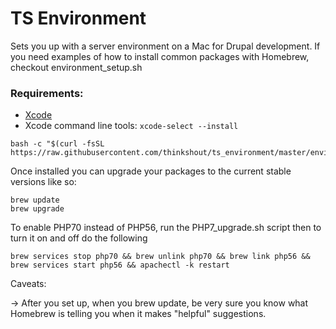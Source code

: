 TS Environment
====================

Sets you up with a server environment on a Mac for Drupal development. If you need examples of how to install common packages with Homebrew, checkout environment_setup.sh

### Requirements:

 - [Xcode](https://itunes.apple.com/us/app/xcode/id497799835?ls=1&mt=12)
 - Xcode command line tools: `xcode-select --install`

```
bash -c "$(curl -fsSL https://raw.githubusercontent.com/thinkshout/ts_environment/master/environment_setup.sh)"
```

Once installed you can upgrade your packages to the current stable versions like so:

```
brew update
brew upgrade
```

To enable PHP70 instead of PHP56, run the PHP7_upgrade.sh script then to turn it on and off do the following
```
brew services stop php70 && brew unlink php70 && brew link php56 && brew services start php56 && apachectl -k restart
```

Caveats:

-> After you set up, when you brew update, be very sure you know what Homebrew is telling you when it makes "helpful" suggestions.
